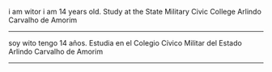 i am witor i am 14 years old.
Study at the State Military Civic College Arlindo Carvalho de Amorim
*************************************************
soy wito tengo 14 años.
Estudia en el Colegio Cívico Militar del Estado Arlindo Carvalho de Amorim
*******************************************************
